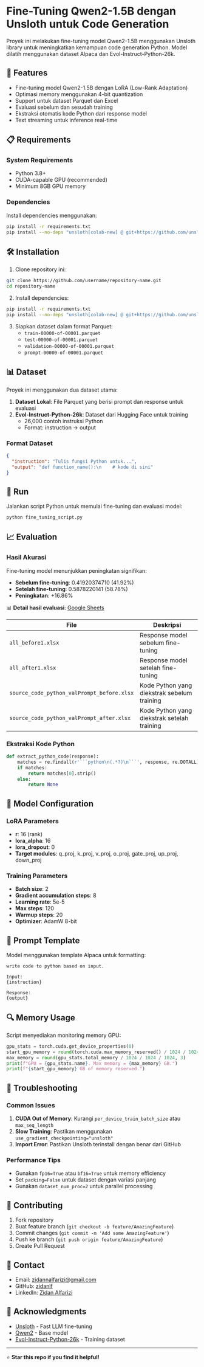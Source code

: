 # Fine-Tuning Qwen2-1.5B dengan Unsloth untuk Code Generation

Proyek ini melakukan fine-tuning model Qwen2-1.5B menggunakan Unsloth library untuk meningkatkan kemampuan code generation Python. Model dilatih menggunakan dataset Alpaca dan Evol-Instruct-Python-26k.

## 🚀 Features

- Fine-tuning model Qwen2-1.5B dengan LoRA (Low-Rank Adaptation)
- Optimasi memory menggunakan 4-bit quantization
- Support untuk dataset Parquet dan Excel
- Evaluasi sebelum dan sesudah training
- Ekstraksi otomatis kode Python dari response model
- Text streaming untuk inference real-time

## 📋 Requirements

### System Requirements
- Python 3.8+
- CUDA-capable GPU (recommended)
- Minimum 8GB GPU memory

### Dependencies
Install dependencies menggunakan:

```bash
pip install -r requirements.txt
pip install --no-deps "unsloth[colab-new] @ git+https://github.com/unslothai/unsloth.git"
```

## 🛠️ Installation

1. Clone repository ini:
```bash
git clone https://github.com/username/repository-name.git
cd repository-name
```

2. Install dependencies:
```bash
pip install -r requirements.txt
pip install --no-deps "unsloth[colab-new] @ git+https://github.com/unslothai/unsloth.git"
```

3. Siapkan dataset dalam format Parquet:
   - `train-00000-of-00001.parquet`
   - `test-00000-of-00001.parquet`
   - `validation-00000-of-00001.parquet`
   - `prompt-00000-of-00001.parquet`

## 📊 Dataset

Proyek ini menggunakan dua dataset utama:

1. **Dataset Lokal**: File Parquet yang berisi prompt dan response untuk evaluasi
2. **Evol-Instruct-Python-26k**: Dataset dari Hugging Face untuk training
   - 26,000 contoh instruksi Python
   - Format: instruction -> output

### Format Dataset
```json
{
  "instruction": "Tulis fungsi Python untuk...",
  "output": "def function_name():\n    # kode di sini"
}
```

## 🏃 Run

Jalankan script Python untuk memulai fine-tuning dan evaluasi model:

```bash
python fine_tuning_script.py
```

## 📈 Evaluation

### Hasil Akurasi
Fine-tuning model menunjukkan peningkatan signifikan:
- **Sebelum fine-tuning**: 0.41920374710 (41.92%)
- **Setelah fine-tuning**: 0.5878220141 (58.78%)
- **Peningkatan**: +16.86%

📊 **Detail hasil evaluasi**: [Google Sheets](https://docs.google.com/spreadsheets/d/1hr8R4nixQsDC5cGGENTOLUW1jPCS_lltVRIeOzenBvA/edit?gid=593293983#gid=593293983)

| File | Deskripsi |
|------|-----------|
| `all_before1.xlsx` | Response model sebelum fine-tuning |
| `all_after1.xlsx` | Response model setelah fine-tuning |
| `source_code_python_valPrompt_before.xlsx` | Kode Python yang diekstrak sebelum training |
| `source_code_python_valPrompt_after.xlsx` | Kode Python yang diekstrak setelah training |

### Ekstraksi Kode Python
```python
def extract_python_code(response):
    matches = re.findall(r'```python\n(.*?)\n```', response, re.DOTALL)
    if matches:
        return matches[0].strip()
    else:
        return None
```

## 🎯 Model Configuration

### LoRA Parameters
- **r**: 16 (rank)
- **lora_alpha**: 16
- **lora_dropout**: 0
- **Target modules**: q_proj, k_proj, v_proj, o_proj, gate_proj, up_proj, down_proj

### Training Parameters
- **Batch size**: 2
- **Gradient accumulation steps**: 8
- **Learning rate**: 5e-5
- **Max steps**: 120
- **Warmup steps**: 20
- **Optimizer**: AdamW 8-bit

## 📝 Prompt Template

Model menggunakan template Alpaca untuk formatting:

```
write code to python based on input.

Input:
{instruction}

Response:
{output}
```

## 🔍 Memory Usage

Script menyediakan monitoring memory GPU:

```python
gpu_stats = torch.cuda.get_device_properties(0)
start_gpu_memory = round(torch.cuda.max_memory_reserved() / 1024 / 1024 / 1024, 3)
max_memory = round(gpu_stats.total_memory / 1024 / 1024 / 1024, 3)
print(f"GPU = {gpu_stats.name}. Max memory = {max_memory} GB.")
print(f"{start_gpu_memory} GB of memory reserved.")
```

## 🚨 Troubleshooting

### Common Issues

1. **CUDA Out of Memory**: Kurangi `per_device_train_batch_size` atau `max_seq_length`
2. **Slow Training**: Pastikan menggunakan `use_gradient_checkpointing="unsloth"`
3. **Import Error**: Pastikan Unsloth terinstall dengan benar dari GitHub

### Performance Tips

- Gunakan `fp16=True` atau `bf16=True` untuk memory efficiency
- Set `packing=False` untuk dataset dengan variasi panjang
- Gunakan `dataset_num_proc=2` untuk parallel processing


## 🤝 Contributing

1. Fork repository
2. Buat feature branch (`git checkout -b feature/AmazingFeature`)
3. Commit changes (`git commit -m 'Add some AmazingFeature'`)
4. Push ke branch (`git push origin feature/AmazingFeature`)
5. Create Pull Request

## 📧 Contact

- Email: zidannalfarizi@gmail.com
- GitHub: [zidanlf](https://github.com/zidanlf)
- LinkedIn: [Zidan Alfarizi](www.linkedin.com/in/zidanalfarizi)

## 🙏 Acknowledgments

- [Unsloth](https://github.com/unslothai/unsloth) - Fast LLM fine-tuning
- [Qwen2](https://huggingface.co/Qwen/Qwen2-1.5B) - Base model
- [Evol-Instruct-Python-26k](https://huggingface.co/datasets/mlabonne/Evol-Instruct-Python-26k) - Training dataset

---

⭐ **Star this repo if you find it helpful!**
